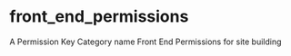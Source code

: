 front_end_permissions
=====================

A Permission Key Category name Front End Permissions for site building
